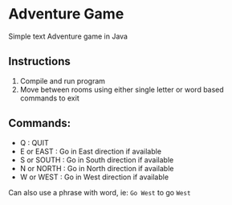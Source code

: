 # Adventure Game

Simple text Adventure game in Java

## Instructions

1. Compile and run program
2. Move between rooms using either single letter or word based commands to exit

## Commands:

* Q : QUIT
* E or EAST : Go in East direction if available
* S or SOUTH : Go in South direction if available
* N or NORTH : Go in North direction if available
* W or WEST : Go in West direction if available

Can also use a phrase with word, ie: `Go West` to go `West`

